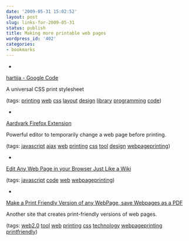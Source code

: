 ```yaml
---
date: '2009-05-31 15:02:52'
layout: post
slug: links-for-2009-05-31
status: publish
title: Making more printable web pages
wordpress_id: '402'
categories:
- bookmarks
---
```


  *


[hartija -  Google Code](http://code.google.com/p/hartija/)


A universal CSS print stylesheet


(tags: [printing](http://delicious.com/eob/printing) [web](http://delicious.com/eob/web) [css](http://delicious.com/eob/css) [layout](http://delicious.com/eob/layout) [design](http://delicious.com/eob/design) [library](http://delicious.com/eob/library) [programming](http://delicious.com/eob/programming) [code](http://delicious.com/eob/code))


  *


[Aardvark Firefox Extension](http://karmatics.com/aardvark/)


Powerful editor to temporarily change a web page before printing.


(tags: [javascript](http://delicious.com/eob/javascript) [ajax](http://delicious.com/eob/ajax) [web](http://delicious.com/eob/web) [printing](http://delicious.com/eob/printing) [css](http://delicious.com/eob/css) [tool](http://delicious.com/eob/tool) [design](http://delicious.com/eob/design) [webpageprinting](http://delicious.com/eob/webpageprinting))


  *


[Edit Any Web Page in your Browser Just Like a Wiki](http://www.labnol.org/internet/design/edit-web-pages-like-wiki/3832/)


(tags: [javascript](http://delicious.com/eob/javascript) [code](http://delicious.com/eob/code) [web](http://delicious.com/eob/web) [webpageprinting](http://delicious.com/eob/webpageprinting))


  *


[Make a Print Friendly Version of any WebPage, save Webpages as a PDF](http://www.printfriendly.com/)


Another site that creates print-friendly versions of web pages.


(tags: [web2.0](http://delicious.com/eob/web2.0) [tool](http://delicious.com/eob/tool) [web](http://delicious.com/eob/web) [printing](http://delicious.com/eob/printing) [css](http://delicious.com/eob/css) [technology](http://delicious.com/eob/technology) [webpageprinting](http://delicious.com/eob/webpageprinting) [printfriendly](http://delicious.com/eob/printfriendly))



